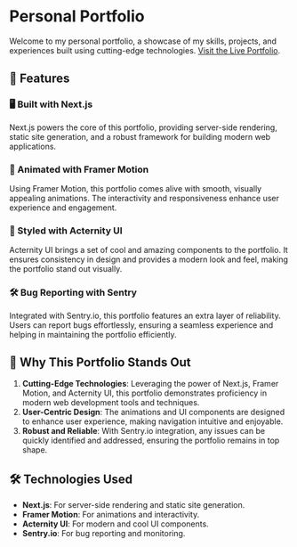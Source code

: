 # Personal Portfolio

Welcome to my personal portfolio, a showcase of my skills, projects, and experiences built using cutting-edge technologies. 
[Visit the Live Portfolio](https://yashesh-personal-portfolio--one.vercel.app/).

## 🚀 Features

### 🖥️ Built with Next.js
Next.js powers the core of this portfolio, providing server-side rendering, static site generation, and a robust framework for building modern web applications.

### 🎨 Animated with Framer Motion
Using Framer Motion, this portfolio comes alive with smooth, visually appealing animations. The interactivity and responsiveness enhance user experience and engagement.

### 💎 Styled with Acternity UI
Acternity UI brings a set of cool and amazing components to the portfolio. It ensures consistency in design and provides a modern look and feel, making the portfolio stand out visually.

### 🛠️ Bug Reporting with Sentry
Integrated with Sentry.io, this portfolio features an extra layer of reliability. Users can report bugs effortlessly, ensuring a seamless experience and helping in maintaining the portfolio efficiently.

## 🌟 Why This Portfolio Stands Out

1. **Cutting-Edge Technologies**: Leveraging the power of Next.js, Framer Motion, and Acternity UI, this portfolio demonstrates proficiency in modern web development tools and techniques.
2. **User-Centric Design**: The animations and UI components are designed to enhance user experience, making navigation intuitive and enjoyable.
3. **Robust and Reliable**: With Sentry.io integration, any issues can be quickly identified and addressed, ensuring the portfolio remains in top shape.

## 🛠️ Technologies Used

- **Next.js**: For server-side rendering and static site generation.
- **Framer Motion**: For animations and interactivity.
- **Acternity UI**: For modern and cool UI components.
- **Sentry.io**: For bug reporting and monitoring.


